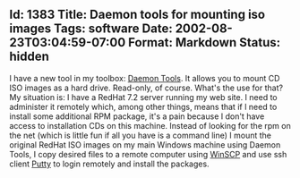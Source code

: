 Id: 1383
Title: Daemon tools for mounting iso images
Tags: software
Date: 2002-08-23T03:04:59-07:00
Format: Markdown
Status: hidden
--------------
I have a new tool in my toolbox: [Daemon
Tools](http://www.daemon-tools.com/daemon_tools.htm). It allows you to
mount CD ISO images as a hard drive. Read-only, of course. What's the
use for that? My situation is: I have a RedHat 7.2 server running my web
site. I need to administer it remotely which, among other things, means
that if I need to install some additional RPM package, it's a pain
because I don't have access to installation CDs on this machine. Instead
of looking for the rpm on the net (which is little fun if all you have
is a command line) I mount the original RedHat ISO images on my main
Windows machine using Daemon Tools, I copy desired files to a remote
computer using [WinSCP](http://winscp.vse.cz/eng/) and use ssh client
[Putty](http://www.chiark.greenend.org.uk/~sgtatham/putty/) to login
remotely and install the packages.
